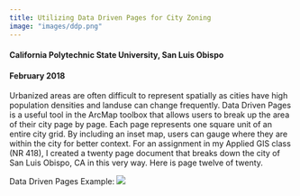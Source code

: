 ```yaml
---
title: Utilizing Data Driven Pages for City Zoning
image: "images/ddp.png"
---
```

####  California Polytechnic State University, San Luis Obispo
####  February 2018

Urbanized areas are often difficult to represent spatially as cities have high population densities and landuse can change frequently. Data Driven Pages is a useful tool in the ArcMap toolbox that allows users to break up the area of their city page by page. Each page represents one square unit of an entire city grid. By including an inset map, users can gauge where they are within the city for better context. For an assignment in my Applied GIS class (NR 418), I created a twenty page document that breaks down the city of San Luis Obispo, CA in this very way. Here is page twelve of twenty.

Data Driven Pages Example: ![](/Users/alanahiggins/Desktop/portfolio/portfolio/public/images/ddp.png)